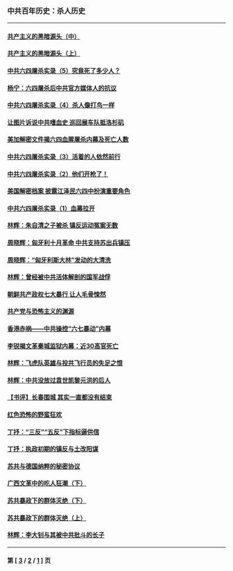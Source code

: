 ### 中共百年历史：杀人历史
---
#### [共产主义的黑暗源头（中）](../../pages/nf1176106/n9229643.md) 
#### [共产主义的黑暗源头（上）](../../pages/nf1176106/n9194875.md) 
#### [中共六四屠杀实录（5）究竟死了多少人？](../../pages/nf1176106/n9192082.md) 
#### [杨宁：六四屠杀后中共官方媒体人的抗议](../../pages/nf1176106/n9225182.md) 
#### [中共六四屠杀实录（4）杀人像打鸟一样](../../pages/nf1176106/n9192072.md) 
#### [让图片诉说中共嗜血史 巡回展车队抵洛杉矶](../../pages/nf1176106/n9221043.md) 
#### [美加解密文件揭六四血腥屠杀内幕及死亡人数](../../pages/nf1176106/n9219868.md) 
#### [中共六四屠杀实录（3）活着的人依然前行](../../pages/nf1176106/n9192063.md) 
#### [中共六四屠杀实录（2）他们开枪了！](../../pages/nf1176106/n9192053.md) 
#### [美国解密档案 披露江泽民六四中扮演重要角色](../../pages/nf1176106/n9215316.md) 
#### [中共六四屠杀实录（1）血幕拉开](../../pages/nf1176106/n9192009.md) 
#### [林辉：朱自清之子被杀 镇反运动冤案无数](../../pages/nf1176106/n9201338.md) 
#### [周晓辉：匈牙利十月革命 中共支持苏出兵镇压](../../pages/nf1176106/n9177055.md) 
#### [周晓辉：“匈牙利斯大林”发动的大清洗](../../pages/nf1176106/n9163409.md) 
#### [林辉：曾经被中共活体解剖的国军战俘](../../pages/nf1176106/n9117217.md) 
#### [朝鲜共产政权七大暴行 让人毛骨悚然](../../pages/nf1176106/n9113680.md) 
#### [共产党与恐怖主义的渊源](../../pages/nf1176106/n9106054.md) 
#### [香港赤祸——中共操控“六七暴动”内幕](../../pages/nf1176106/n9106617.md) 
#### [李锐揭文革秦城监狱内幕：近30高官死亡](../../pages/nf1176106/n9082737.md) 
#### [林辉：飞虎队英雄与投共飞行员的失足之恨](../../pages/nf1176106/n9082113.md) 
#### [林辉：中共没放过袁世凯黎元洪的后人](../../pages/nf1176106/n9071211.md) 
#### [【书评】长春围城 其实一直都没有结束](../../pages/nf1176106/n9036016.md) 
#### [红色恐怖的野蛮狂欢](../../pages/nf1176106/n9004541.md) 
#### [丁抒：“三反”“五反”下指标逼供信](../../pages/nf1176106/n9000152.md) 
#### [丁抒：执政初期的镇反与土改阳谋](../../pages/nf1176106/n8997049.md) 
#### [苏共与德国纳粹的秘密协议](../../pages/nf1176106/n8984886.md) 
#### [广西文革中的吃人狂潮（下）](../../pages/nf1176106/n8976181.md) 
#### [苏共暴政下的群体灭绝（下）](../../pages/nf1176106/n8980914.md) 
#### [苏共暴政下的群体灭绝（上）](../../pages/nf1176106/n8969160.md) 
#### [林辉：李大钊与其被中共批斗的长子](../../pages/nf1176106/n8974296.md) 

---
#### 第 [ [3](./3.md) / [2](./2.md) / [1](./1.md) ] 页
